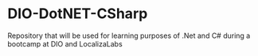 # DIO-DotNET-CSharp
Repository that will be used for learning purposes of .Net and C# during a bootcamp at DIO and LocalizaLabs
